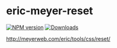 # eric-meyer-reset
[![NPM version][npm-image]][npm-url] [![Downloads][downloads-image]][npm-url]

<http://meyerweb.com/eric/tools/css/reset/>

[npm-url]: https://npmjs.org/package/eric-meyer-reset
[downloads-image]: http://img.shields.io/npm/dm/eric-meyer-reset.svg
[npm-image]: http://img.shields.io/npm/v/eric-meyer-reset.svg
